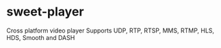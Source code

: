 sweet-player
============

Cross platform video player
Supports UDP, RTP, RTSP, MMS, RTMP, HLS, HDS, Smooth and DASH
